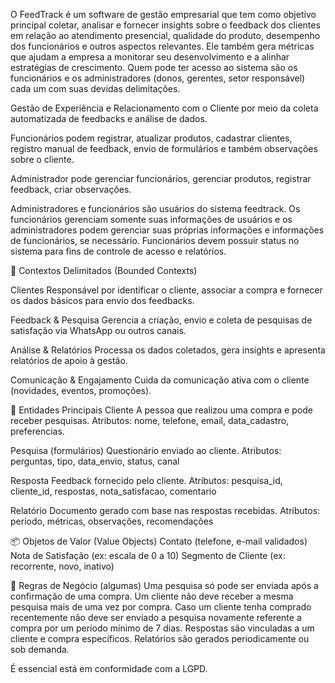 O FeedTrack é um software de gestão empresarial que tem como objetivo 
principal coletar, analisar e fornecer insights sobre o feedback dos clientes em 
relação ao atendimento presencial, qualidade do produto, desempenho dos 
funcionários e outros aspectos relevantes. Ele também gera métricas que ajudam a 
empresa a monitorar seu desenvolvimento e a alinhar estratégias de crescimento. Quem pode ter acesso ao sistema são os funcionários e os administradores (donos, gerentes, setor responsável) cada um com suas devidas delimitações.

Gestão de Experiência e Relacionamento com o Cliente por meio da coleta automatizada de feedbacks e análise de dados.

Funcionários podem registrar, atualizar produtos, cadastrar clientes, registro manual de feedback, envio de formulários e também observações sobre o cliente.

Administrador pode gerenciar funcionários, gerenciar produtos, registrar feedback, criar observações.

Administradores e funcionários são usuários do sistema feedtrack. Os funcionários gerenciam somente suas informações de usuários e os administradores podem gerenciar suas próprias informações e informações de funcionários, se necessário. Funcionários devem possuir status no sistema para fins de controle de acesso e relatórios.


🧩 Contextos Delimitados (Bounded Contexts)

Clientes
Responsável por identificar o cliente, associar a compra e fornecer os dados básicos para envio dos feedbacks.

Feedback & Pesquisa
Gerencia a criação, envio e coleta de pesquisas de satisfação via WhatsApp ou outros canais.

Análise & Relatórios
Processa os dados coletados, gera insights e apresenta relatórios de apoio à gestão.

Comunicação & Engajamento
Cuida da comunicação ativa com o cliente (novidades, eventos, promoções).

🔧 Entidades Principais
Cliente
A pessoa que realizou uma compra e pode receber pesquisas.
Atributos: nome, telefone, email, data_cadastro, preferencias.

Pesquisa (formulários)
Questionário enviado ao cliente.
Atributos: perguntas, tipo, data_envio, status, canal

Resposta
Feedback fornecido pelo cliente.
Atributos: pesquisa_id, cliente_id, respostas, nota_satisfacao, comentario

Relatório
Documento gerado com base nas respostas recebidas.
Atributos: periodo, métricas, observações, recomendações

📦 Objetos de Valor (Value Objects)
Contato (telefone, e-mail validados)
Nota de Satisfação (ex: escala de 0 a 10)
Segmento de Cliente (ex: recorrente, novo, inativo)

🧠 Regras de Negócio (algumas)
Uma pesquisa só pode ser enviada após a confirmação de uma compra.
Um cliente não deve receber a mesma pesquisa mais de uma vez por compra.
Caso um cliente tenha comprado recentemente não deve ser enviado a pesquisa novamente referente a compra por um período mínimo de 7 dias.
Respostas são vinculadas a um cliente e compra específicos.
Relatórios são gerados periodicamente ou sob demanda.

É essencial está em conformidade com a LGPD.
